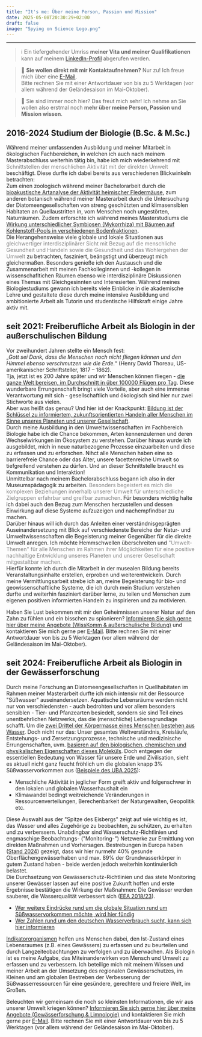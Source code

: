 ```yaml
---
title: "It's me: Über meine Person, Passion und Mission"
date: 2025-05-08T20:30:29+02:00
draft: false
image: "Spying on Science Logo.png"
---
```


___
>ℹ Ein tiefergehender Umriss **meiner Vita und meiner Qualifikationen** kann auf meinem [LinkedIn-Profil](https://www.linkedin.com/in/andrea-koplitz-weissgerber/) abgerufen werden. 

>📩 **Sie wollen direkt mit mir Kontaktaufnehmen?** Nur zu! Ich freue mich über eine [E-Mail](mailto:spyingonscience@posteo.com?subject=Kontaktaufnahme%20über%20die%20Webseite%20spyingonscience.com).   
Bitte rechnen Sie mit einer Antwortdauer von bis zu 5 Werktagen (vor allem während der Geländesaison im Mai-Oktober).

> 👀 Sie sind immer noch hier? Das freut mich sehr! Ich nehme an Sie wollen also erstmal noch **mehr über meine Person, Passion und Mission wissen**.  

  
## 2016-2024 Studium der Biologie (B.Sc.  &  M.Sc.)
Während meiner umfassenden Ausbildung und meiner Mitarbeit in ökologischen Fachbereichen, in welchen ich auch nach meinem Masterabschluss weiterhin tätig bin, habe ich mich wiederkehrend mit <span style="color: grey;">Schnittstellen der menschlichen Aktivität mit der direkten Umwelt</span> beschäftigt. Diese durfte ich dabei bereits aus verschiedenen Blickwinkeln betrachten:  
Zum einen zoologisch während meiner Bachelorarbeit durch die [bioakustische Artanalyse der Aktivität heimischer Fledermäuse](https://nyctalus.com/wp-content/uploads/2021/06/Koplitz-Weissgerber_Zahn_2021_abstract.pdf), zum anderen botanisch während meiner Masterarbeit durch die Untersuchung der Diatomeengesellschaften von streng geschützten und klimasensiblen Habitaten an Quellaustritten in, vom Menschen noch ungestörten, Naturräumen.  Zudem erforschte ich während meines Masterstudiums die [Wirkung unterschiedlicher Symbiosen (Mykorrhiza) mit Bäumen auf Kohlenstoff-Pools in verschiedenen Bodenfraktionen](https://meetingorganizer.copernicus.org/EGU22/EGU22-10059.html).  
Die Herangehensweise viele globale und lokale Situationen aus <span style="color: grey;">gleichwertiger interdisziplinärer Sicht mit Bezug auf die menschliche Gesundheit und Handeln sowie die Gesundheit und das Wohlergehen der Umwelt</span> zu betrachten, fasziniert, beängstigt und überzeugt mich gleichermaßen.
Besonders genieße ich den Austausch und die Zusammenarbeit mit meinen Fachkolleginnen und -kollegen in wissenschafltichen Räumen ebenso wie interdisziplinäre Diskussionen eines Themas mit Gleichgesinnten und Interesierten. 
Während meines Biologiestudiums gewann ich bereits viele Einblicke in die akademische Lehre und gestaltete diese durch meine intensive Ausbildung und ambitionierte Arbeit als Tutorin und studentische Hilfskraft einige Jahre aktiv mit.  

## seit 2021: Freiberufliche Arbeit als Biologin in der außerschulischen Bildung
Vor zweihundert Jahren stellte ein Mensch fest:  
„_Gott sei Dank, dass die Menschen noch nicht fliegen können und den Himmel ebenso verschmutzen wie die Erde._“ (Henry David Thoreau, US-amerikanischer Schriftsteller, 1817 – 1862).  
Tja, jetzt ist es 200 Jahre später und wir Menschen können fliegen - [die ganze Welt bereisen, im Durchschnitt in über 100000 Flügen pro Tag](https://www.oag.com/airline-frequency-and-capacity-statistics#:~:text=SCHEDULED%20FLIGHT%20COUNTER&text=With%2014%2C098%2C739%20flights%20in%20total,flights%20per%20day%20is%20100%2C705.). Diese wunderbare Errungenschaft bringt viele Vorteile, aber auch eine immense Verantwortung mit sich - gesellschaftlich und ökologisch sind hier nur zwei Stichworte aus vielen.  
Aber was heißt das genau? Und hier ist der Knackpunkt: [Bildung ist der Schlüssel zu informiertem, zukunftsorientierten Handeln aller Menschen im Sinne unseres Planeten und unserer Gesellschaft](https://www.bmbf.de/DE/Bildung/AusserschulischeBildung/BildungFuerNachhaltigeEntwicklung/bildungfuernachhaltigeentwicklung_node.html).  
Durch meine Ausbildung in den Umweltwissenschaften im Fachbereich Biologie habe ich die Chance bekommen, Arten kennenzulernen und deren Wechselwirkungen im Ökosystem zu verstehen. Darüber hinaus wurde ich ausgebildet, mich in neue naturbezogene Prozesse einzuarbeiten und diese zu erfassen und zu erforschen. Nihct alle Menschen haben eine so barrierefreie Chance oder das Alter, unsere facettenreiche Umwelt so tiefgreifend verstehen zu dürfen. 
Und an dieser Schnittstelle braucht es Kommunikation und Interaktion!  
Unmittelbar nach meinem Bachelorabschluss begann ich also in der Museumspädagogik zu arbeiten. <span style="color: grey;">Besonders begeistert es mich die komplexen Beziehungen innerhalb unserer Umwelt für unterschiedliche Zielgruppen erfahrbar und greifbar zumachen</span>. Für besonders wichtig halte ich dabei auch den Bezug zum Menschen herzustellen und dessen Einwirkung auf diese Systeme aufzuzeigen und nachempfindbar zu machen.  
Darüber hinaus will ich durch das Anleiten einer verständnisgeprägten Auseinandersetzung mit Blick auf verschiedenste Bereiche der Natur- und Umweltwissenschaften die Begeisterung meiner Gegenüber für die direkte Umwelt anregen. Ich möchte Hemmschwellen überschreiten und<span style="color: grey;"> "Umwelt-Themen" für alle Menschen im Rahmen ihrer Möglichkeiten für eine positive nachhaltige Entwicklung unseres Planeten und unserer Gesellschaft mitgestaltbar machen</span>.  
Hierfür konnte ich durch die Mitarbeit in der musealen Bildung bereits Veranstaltungsinhalte erstellen, erproben und weiterentwickeln. 
Durch meine Vermittlungsarbeit strebe ich an, meine Begeisterung für bio- und geowissenschaftliche Systeme, die ich durch mein Studium verstehen durfte und weiterhin fasziniert darüber lerne, zu teilen und Menschen zum eigenen positiven informierten Handeln zu inspirieren und zu motivieren.

Haben Sie Lust bekommen mit mir den Geheimnissen unserer Natur auf den Zahn zu fühlen und ein bisschen zu spionieren? 
[Informieren Sie sich gerne hier über meine Angebote (WissKomm & außerschulische Bildung)](posts/leistungen-bildung.md) und kontaktieren Sie mich gerne per [E-Mail](mailto:spyingonscience@posteo.com?subject=Kontaktaufnahme%20über%20die%20Webseite%20spyingonscience.com). Bitte rechnen Sie mit einer Antwortdauer von bis zu 5 Werktagen (vor allem während der Geländesaison im Mai-Oktober).


## seit 2024: Freiberufliche Arbeit als Biologin in der Gewässerforschung
Durch meine Forschung an Diatomeengesellschaften in Quellhabitaten im Rahmen meiner Masterarbeit durfte ich mich intensiv mit der Ressource "Süßwasser" auseinandersetzen. Aquatische Lebensräume werden nicht nur von verschiedensten - auch bedrohten und vor allem besonders sensiblen - Tier- und Pfanzearten besiedelt, sondern sie sind Teil eines unentbehrlichen Netzwerks, das die (menschliche) Lebensgrundlage schafft. Um die [zwei Drittel der Körpermasse eines Menschen bestehen aus Wasser](https://www.ncbi.nlm.nih.gov/books/NBK541059/). Doch nicht nur das: Unser gesamtes Weltverständnis, Kreisläufe, Entstehungs- und Zersetzungsprozesse, technische und medizinische Errungenschaften, uvm. [basieren auf den biologischen, chemischen und physikalischen Eigenschaften dieses Moleküls](https://www.unr.edu/nevada-today/news/2023/atp-why-is-water-unique). Doch entgegen der essentiellen Bedeutung von Wasser für unsere Erde und Zivilisation, sieht es aktuell nicht ganz feucht fröhlich um die globalen knapp 3% Süßwasservorkommen aus ([Beispiele des UBA 2025](https://www.umweltbundesamt.de/daten/ressourcen-abfall/wasser-als-ressource)): 
* Menschliche Aktivität in jeglicher Form greift aktiv und folgenschwer in den lokalen und globalen Wasserhaushalt ein
* Klimawandel bedingt weitreichende Veränderungen in Ressourcenverteilungen, Berechenbarkeit der Naturgewalten, Geopolitik etc.

Diese Auswahl aus der "Spitze des Eisbergs" zeigt auf wie wichtig es ist, das Wasser und alles Zugehörige zu beobachten, zu schützen, zu erhalten und zu verberssern. Unabdingbar sind Wasserschutz-Richtlinien und engmaschige Beobachtungs- ("Monitoring-") Netzwerke zur Ermittlung von direkten Maßnahmen und Vorhersagen. Bestrebungen in Europa haben ([Stand 2024](https://www.bund.net/service/presse/pressemitteilungen/detail/news/gewaesser-in-der-eu-und-in-deutschland-in-schlechtem-zustand/)) gezeigt, dass wir hier nurmehr 40% gesunde Oberflächengewässerhaben und max. 89% der Grundwasserkörper in gutem Zustand haben - beide werden jedoch weiterhin kontinuierlich belastet.  
Die Durchsetzung von Gewässerschutz-Richtlinien und das stete Monitoring unserer Gewässer lassen auf eine positive Zukunft hoffen und erste Ergebnisse bestätigen die Wirkung der Maßnahmen: Die Gewässer werden sauberer, die Wasserqualität verbessert sich ([EEA 2018/23](https://www.eea.europa.eu/de/highlights/die-europaeischen-gewaesser-werden-sauberer)). 

* [Wer weitere Eindrücke rund um die globale Situation rund um Süßwasservorkommen möchte, wird hier fündig](https://www.unicef.de/informieren/aktuelles/blog/-/weltwassertag-zehn-fakten-ueber-wasser/275338)
* [Wer Zahlen rund um den deutschen Wasserverbrauch sucht, kann sich hier informieren](https://www.destatis.de/DE/Themen/Gesellschaft-Umwelt/Umwelt/Wasserwirtschaft/_inhalt.html#253326)

  
[Indikatororganismen](https://www.spektrum.de/lexikon/biologie/indikatororganismen/33945#:~:text=Indikatororganismen%2C%20Indikatorarten%2C%20Zeigerarten%2C%20Organismen,von%20Umweltfaktoren(%2DKombinationen)%20erm%C3%B6glichen.) helfen uns Menschen dabei, den Ist-Zustand eines Lebensraumes (z.B. eines Gewässers) zu erfassen und zu beurteilen und durch Langzeiteobachtungen zu verfolgen und zu überwachen. Als Biologin ist es meine Aufgabe, das Miteinanderwirken von Mensch und Umwelt zu erfassen und zu verbessern. Ich beteilige mich mit meinem Wissen und meiner Arbeit an der Umsetzung des regionalen Gewässerschutzes, im Kleinen und am globalen Bestreben der Verbesserung der Süßwasserressourcen für eine gesündere, gerechtere und freiere Welt, im Großen. 

Beleuchten wir gemeinsam die noch so kleinsten Informationen, die wir aus unserer Umwelt kriegen können? [Informieren Sie sich gerne hier über meine Angebote (Gewässerforschung & Limnologie)](posts/leistungen-gewaesser.md) und kontaktieren Sie mich gerne per [E-Mail](mailto:spyingonscience@posteo.com?subject=Kontaktaufnahme%20über%20die%20Webseite%20spyingonscience.com). Bitte rechnen Sie mit einer Antwortdauer von bis zu 5 Werktagen (vor allem während der Geländesaison im Mai-Oktober).

